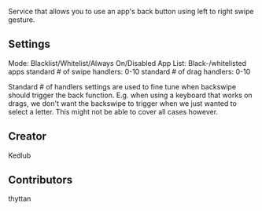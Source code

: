 Service that allows you to use an app's back button using left to right swipe gesture.

## Settings

Mode: Blacklist/Whitelist/Always On/Disabled
App List: Black-/whitelisted apps
standard # of swipe handlers: 0-10
standard # of drag handlers: 0-10

Standard # of handlers settings are used to fine tune when backswipe should trigger the back function. E.g. when using a keyboard that works on drags, we don't want the backswipe to trigger when we just wanted to select a letter. This might not be able to cover all cases however.

## Creator
Kedlub

## Contributors
thyttan
